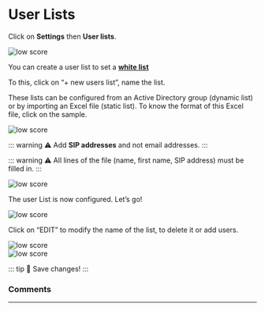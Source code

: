 **User Lists**
==================

Click on **Settings** then **User lists**.

<div class="image_center">
  <img :src="$withBase('/assets/img/en/settings/settingsuserlist1.png')" alt="low score">
</div>



You can create a user list to set a [**white list**](/en/chatbot/settings/chatbot.html)

To this, click on “+ new users list”, name the list.

These lists can be configured from an Active Directory group (dynamic list) or
by importing an Excel file (static list). To know the format of this Excel file,
click on the sample.

<div class="image_center">
  <img :src="$withBase('/assets/img/en/settings/settingsuserlist2.png')" alt="low score">
</div>


::: warning ⚠️
Add **SIP addresses** and not email addresses.
:::

::: warning ⚠️
All lines of the file (name, first name, SIP address) must be filled in.
:::

<div class="image_center">
  <img :src="$withBase('/assets/img/en/settings/settingsuserlist3.png')" alt="low score">
</div>



The user List is now configured. Let’s go!

<div class="image_center">
  <img :src="$withBase('/assets/img/en/settings/settingsuserlist4.png')" alt="low score">
</div>



Click on “EDIT” to modify the name of the list, to delete it or add users.

<div class="image_center">
  <img :src="$withBase('/assets/img/en/settings/settingsuserlist5.png')" alt="low score">
</div>


<div class="image_center">
  <img :src="$withBase('/assets/img/en/settings/settingsuserlist6.png')" alt="low score">
</div>


::: tip 💾
Save changes!
:::



### Comments
---

<Commentaire />
